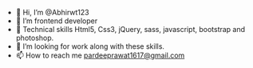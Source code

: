 - 👋 Hi, I’m @Abhirwt123
- 👀 I’m frontend developer 
- 🌱 Technical skills Html5, Css3, jQuery, sass, javascript, bootstrap and photoshop.
- 💞️ I’m looking for work along with these skills.
- 📫 How to reach me pardeeprawat1617@gmail.com

<!---
Abhirwt123/Abhirwt123 is a ✨ special ✨ repository because its `README.md` (this file) appears on your GitHub profile.
You can click the Preview link to take a look at your changes.
--->
